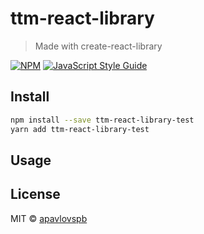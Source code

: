 # ttm-react-library

> Made with create-react-library

[![NPM](https://img.shields.io/npm/v/ttm-react-library.svg)](https://www.npmjs.com/package/ttm-react-library) [![JavaScript Style Guide](https://img.shields.io/badge/code_style-standard-brightgreen.svg)](https://standardjs.com)

## Install

```bash
npm install --save ttm-react-library-test
yarn add ttm-react-library-test
```

## Usage

## License

MIT © [apavlovspb](https://github.com/apavlovspb)
